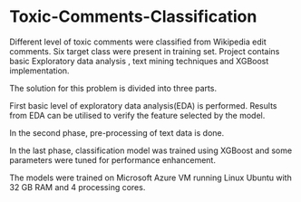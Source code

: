 # Toxic-Comments-Classification
Different level of toxic comments were classified from Wikipedia edit comments. Six target class were present in training set. Project contains basic Exploratory data analysis , text mining techniques and XGBoost implementation.

The solution for this problem is divided into three parts. 

First basic level of exploratory data analysis(EDA) is performed. Results from EDA can be utilised to verify the feature selected by the model.

In the second phase, pre-processing of text data is done. 

In the last phase, classification model was trained using XGBoost and some parameters were tuned for performance enhancement.

The models were trained on Microsoft Azure VM running Linux Ubuntu with 32 GB RAM and 4 processing cores.
